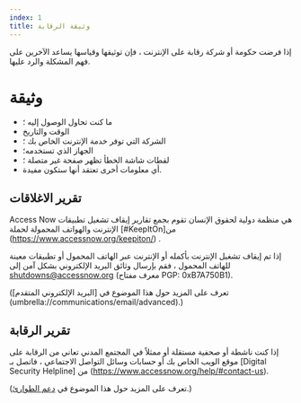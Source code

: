 ```yaml
---
index: 1
title: وثيقة الرقابة
---
```

إذا فرضت حكومة أو شركة رقابة على الإنترنت ، فإن توثيقها وقياسها يساعد الآخرين على فهم المشكلة والرد عليها.

# وثيقة

*   ما كنت تحاول الوصول إليه ؛
*   الوقت والتاريخ
*   الشركة التي توفر خدمة الإنترنت الخاص بك ؛
*   الجهاز الذي تستخدمه؛
*   لقطات شاشة الخطأ تظهر صفحة غير متصلة ؛
*   أي معلومات أخرى تعتقد أنها ستكون مفيدة.

## تقرير الاغلاقات

Access Now هي منظمة دولية لحقوق الإنسان تقوم بجمع تقارير إيقاف تشغيل تطبيقات الإنترنت والهواتف المحمولة لحملة [#KeepItOn]من (https://www.accessnow.org/keepiton/) .

إذا تم إيقاف تشغيل الإنترنت بأكمله أو الإنترنت عبر الهاتف المحمول أو تطبيقات معينة للهاتف المحمول ، فقم بإرسال وثائق البريد الإلكتروني بشكل آمن إلى shutdowns@accessnow.org (معرف مفتاح PGP: 0xB7A750B1).

(تعرف على المزيد حول هذا الموضوع في [البريد الإلكتروني المتقدم] (umbrella://communications/email/advanced).)

## تقرير الرقابة

إذا كنت ناشطة أو صحفية مستقلة أو ممثلاً في المجتمع المدني تعاني من الرقابة على موقع الويب الخاص بك أو حسابات وسائل التواصل الاجتماعي ، فاتصل بـ  [Digital Security Helpline] من (https://www.accessnow.org/help/#contact-us).

(تعرف على المزيد حول هذا الموضوع في [دعم الطوارئ](umbrella://emergency-support).)